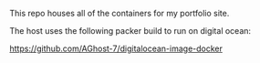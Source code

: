 This repo houses all of the containers for my portfolio site.

The host uses the following packer build to run on digital ocean:

https://github.com/AGhost-7/digitalocean-image-docker

